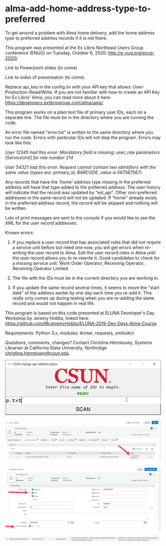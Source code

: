 # alma-add-home-address-type-to-preferred
To get around a problem with Alma home delivery, add the home address type to preferred address records if it is not there.

This program was presented at the Ex Libris Northeast Users Group conference (ENUG) on Tuesday, October 6, 2020: http://e-nug.org/enug-2020/

Link to Powerpoint slides (to come)

Link to video of presentation (to come).

Replace api_key in the config.ini with your API key that allows: User-Production-Read/Write. If you are not familiar with how to create an API Key for Ex Libris' Alma, you can read more about it here: https://developers.exlibrisgroup.com/alma/apis/

This program works on a plain text file of primary user IDs, each on a separate line. The file must be in the directory where you are running the code.

An error file named "error.txt" is written to the same directory where you run the code. Errors with particular IDs will not stop the program. Errors may look like this:

<i>User 12345 had this error: Mandatory field is missing: user_role parameters [ServiceUnit] for role number 214
  
User 54321 had this error: Request cannot contain two identifiers with the same value (types are: primary_id, BARCODE, value is 567567567).</i>

Any records that have the 'home' address type missing in the preferred address will have that type added to the preferred address. The user history will indicate that the record was updated by "exl_api". Other non-preferred addresses in the same record will not be updated. If "home" already exists in the preferred address record, the record will be skipped and nothing will be written. 

Lots of print messages are sent to the console if you would like to see the XML for the user record addresses.

Known errors: 
1. If you replace a user record that has associated roles that did not require a service unit before but need one now, you will get errors when re-writing the user record to Alma. Edit the user record roles in Alma until the user record allows you to re-rewrite it. Good candidates to check for a missing service unit: Work Order Operator, Receiving Operator, Receiving Operator Limited

2. The file with the IDs must be in the current directory you are working in.

3. If you update the same record several times, it seems to move the "start date" of the address earlier by one day each time you re-add it. This really only comes up during testing when you are re-adding the same record and would not happen in real life.

This program is based on this code presented at ELUNA Developer's Day Workshop by Jeremy Hobbs, linked here: https://github.com/MrJeremyHobbs/ELUNA-2019-Dev-Days-Alma-Course

Requirements: Python 3.x, modules: tkinter, requests, xmltodict

Questions, comments, changes? Contact Christina Hennessey, Systems Librarian at California State University, Northridge christina.hennessey@csun.edu

![program image with filename](program_image_with_filename.jpg)

![showing home in contact info](showing_home_in_contact_info.jpg)

![showing home and preferred](showing_home_and_preferred.jpg)

![update_via_user_api_added_home](update_via_user_api_added_home.jpg)

